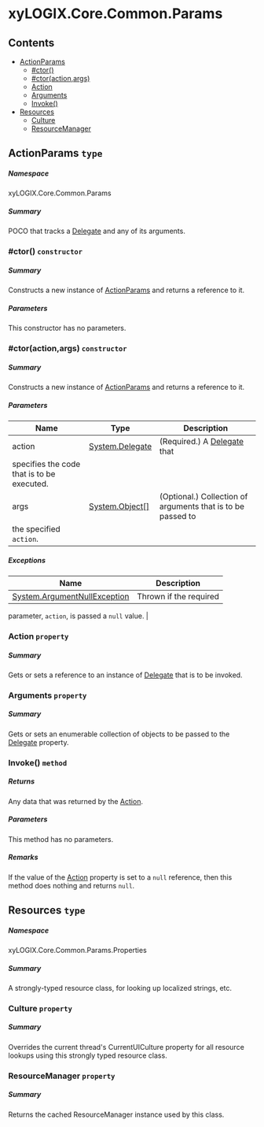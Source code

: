 <a name='assembly'></a>
# xyLOGIX.Core.Common.Params

## Contents

- [ActionParams](#T-xyLOGIX-Core-Common-Params-ActionParams 'xyLOGIX.Core.Common.Params.ActionParams')
  - [#ctor()](#M-xyLOGIX-Core-Common-Params-ActionParams-#ctor 'xyLOGIX.Core.Common.Params.ActionParams.#ctor')
  - [#ctor(action,args)](#M-xyLOGIX-Core-Common-Params-ActionParams-#ctor-System-Delegate,System-Object[]- 'xyLOGIX.Core.Common.Params.ActionParams.#ctor(System.Delegate,System.Object[])')
  - [Action](#P-xyLOGIX-Core-Common-Params-ActionParams-Action 'xyLOGIX.Core.Common.Params.ActionParams.Action')
  - [Arguments](#P-xyLOGIX-Core-Common-Params-ActionParams-Arguments 'xyLOGIX.Core.Common.Params.ActionParams.Arguments')
  - [Invoke()](#M-xyLOGIX-Core-Common-Params-ActionParams-Invoke 'xyLOGIX.Core.Common.Params.ActionParams.Invoke')
- [Resources](#T-xyLOGIX-Core-Common-Params-Properties-Resources 'xyLOGIX.Core.Common.Params.Properties.Resources')
  - [Culture](#P-xyLOGIX-Core-Common-Params-Properties-Resources-Culture 'xyLOGIX.Core.Common.Params.Properties.Resources.Culture')
  - [ResourceManager](#P-xyLOGIX-Core-Common-Params-Properties-Resources-ResourceManager 'xyLOGIX.Core.Common.Params.Properties.Resources.ResourceManager')

<a name='T-xyLOGIX-Core-Common-Params-ActionParams'></a>
## ActionParams `type`

##### Namespace

xyLOGIX.Core.Common.Params

##### Summary

POCO that tracks a [Delegate](http://msdn.microsoft.com/query/dev14.query?appId=Dev14IDEF1&l=EN-US&k=k:System.Delegate 'System.Delegate') and any of its
arguments.

<a name='M-xyLOGIX-Core-Common-Params-ActionParams-#ctor'></a>
### #ctor() `constructor`

##### Summary

Constructs a new instance of
[ActionParams](#T-xyLOGIX-Core-Common-Params-ActionParams 'xyLOGIX.Core.Common.Params.ActionParams') and returns a
reference to it.

##### Parameters

This constructor has no parameters.

<a name='M-xyLOGIX-Core-Common-Params-ActionParams-#ctor-System-Delegate,System-Object[]-'></a>
### #ctor(action,args) `constructor`

##### Summary

Constructs a new instance of
[ActionParams](#T-xyLOGIX-Core-Common-Params-ActionParams 'xyLOGIX.Core.Common.Params.ActionParams') and returns a
reference to it.

##### Parameters

| Name | Type | Description |
| ---- | ---- | ----------- |
| action | [System.Delegate](http://msdn.microsoft.com/query/dev14.query?appId=Dev14IDEF1&l=EN-US&k=k:System.Delegate 'System.Delegate') | (Required.) A [Delegate](http://msdn.microsoft.com/query/dev14.query?appId=Dev14IDEF1&l=EN-US&k=k:System.Delegate 'System.Delegate') that
specifies the code that is to be executed. |
| args | [System.Object[]](http://msdn.microsoft.com/query/dev14.query?appId=Dev14IDEF1&l=EN-US&k=k:System.Object[] 'System.Object[]') | (Optional.) Collection of arguments that is to be passed to
the specified `action`. |

##### Exceptions

| Name | Description |
| ---- | ----------- |
| [System.ArgumentNullException](http://msdn.microsoft.com/query/dev14.query?appId=Dev14IDEF1&l=EN-US&k=k:System.ArgumentNullException 'System.ArgumentNullException') | Thrown if the required
parameter, `action`, is passed a `null`
value. |

<a name='P-xyLOGIX-Core-Common-Params-ActionParams-Action'></a>
### Action `property`

##### Summary

Gets or sets a reference to an instance of
[Delegate](http://msdn.microsoft.com/query/dev14.query?appId=Dev14IDEF1&l=EN-US&k=k:System.Delegate 'System.Delegate') that is to be invoked.

<a name='P-xyLOGIX-Core-Common-Params-ActionParams-Arguments'></a>
### Arguments `property`

##### Summary

Gets or sets an enumerable collection of objects to be passed to the
[Delegate](#P-Core-Common-Params-ActionParams-Delegate 'Core.Common.Params.ActionParams.Delegate') property.

<a name='M-xyLOGIX-Core-Common-Params-ActionParams-Invoke'></a>
### Invoke() `method`

##### Returns

Any data that was returned by the
[Action](#P-Core-Common-Params-Interfaces-IActionParams-Action 'Core.Common.Params.Interfaces.IActionParams.Action').

##### Parameters

This method has no parameters.

##### Remarks

If the value of the
[Action](#P-Core-Common-Params-ActionParams-Action 'Core.Common.Params.ActionParams.Action') property is set to a
`null` reference, then this method does nothing and returns
`null`.

<a name='T-xyLOGIX-Core-Common-Params-Properties-Resources'></a>
## Resources `type`

##### Namespace

xyLOGIX.Core.Common.Params.Properties

##### Summary

A strongly-typed resource class, for looking up localized strings, etc.

<a name='P-xyLOGIX-Core-Common-Params-Properties-Resources-Culture'></a>
### Culture `property`

##### Summary

Overrides the current thread's CurrentUICulture property for all
  resource lookups using this strongly typed resource class.

<a name='P-xyLOGIX-Core-Common-Params-Properties-Resources-ResourceManager'></a>
### ResourceManager `property`

##### Summary

Returns the cached ResourceManager instance used by this class.
